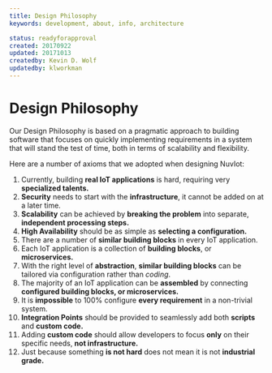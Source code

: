 ```yaml
---
title: Design Philosophy
keywords: development, about, info, architecture

status: readyforapproval
created: 20170922
updated: 20171013
createdby: Kevin D. Wolf
updatedby: klworkman
---
```

# Design Philosophy

Our Design Philosophy is based on a pragmatic approach to building software that focuses on quickly implementing requirements in a 
system that will stand the test of time, both in terms of scalability and flexibility.

Here are a number of axioms that we adopted when designing NuvIot:

1. Currently, building **real IoT applications** is hard, requiring very **specialized talents.**
1. **Security** needs to start with the **infrastructure**, it cannot be added on at a later time.
1. **Scalability** can be achieved by **breaking the problem** into separate, **independent processing steps.**
1. **High Availability** should be as simple as **selecting a configuration.**
1. There are a number of **similar building blocks** in every IoT application. 
1. Each IoT application is a collection of **building blocks**, or **microservices.**
1. With the right level of **abstraction**, **similar building blocks** can be tailored via configuration rather than _coding_.
1. The majority of an IoT application can be **assembled** by connecting **configured building blocks, or microservices.**
1. It is **impossible** to 100% configure **every requirement** in a non-trivial system.
1. **Integration Points** should be provided to seamlessly add both **scripts** and **custom code.**
1. Adding **custom code** should allow developers to focus **only** on their specific needs, **not infrastructure.**
1. Just because something **is not hard** does not mean it is not **industrial grade.**

